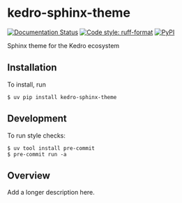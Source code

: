 # kedro-sphinx-theme

[![Documentation Status](https://readthedocs.org/projects/kedro-sphinx-theme/badge/?version=latest)](https://kedro-sphinx-theme.readthedocs.io/en/latest/?badge=latest)
[![Code style: ruff-format](https://img.shields.io/badge/code%20style-ruff_format-6340ac.svg)](https://github.com/astral-sh/ruff)
[![PyPI](https://img.shields.io/pypi/v/kedro-sphinx-theme)](https://pypi.org/project/kedro-sphinx-theme)

Sphinx theme for the Kedro ecosystem

## Installation

To install, run

```
$ uv pip install kedro-sphinx-theme
```

## Development

To run style checks:

```
$ uv tool install pre-commit
$ pre-commit run -a
```

## Overview

Add a longer description here.
